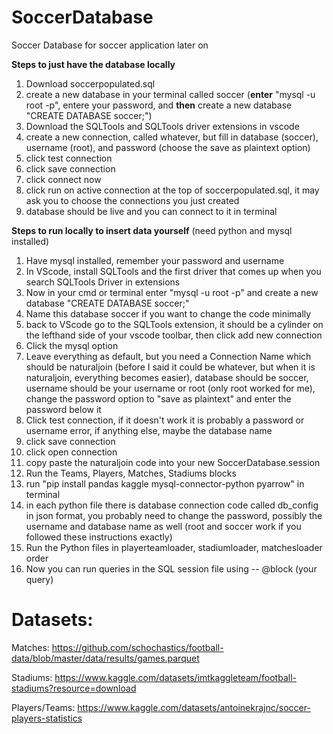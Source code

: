 # SoccerDatabase
Soccer Database for soccer application later on

**Steps to just have the database locally**
1. Download soccerpopulated.sql
2. create a new database in your terminal called soccer (**enter** "mysql -u root -p", entere your password, and **then** create a new database "CREATE DATABASE soccer;")
3. Download the SQLTools and SQLTools driver extensions in vscode
4. create a new connection, called whatever, but fill in database (soccer), username (root), and password (choose the save as plaintext option)
5. click test connection
6. click save connection
7. click connect now
8. click run on active connection at the top of soccerpopulated.sql, it may ask you to choose the connections you just created
9. database should be live and you can connect to it in terminal




**Steps to run locally to insert data yourself** (need python and mysql installed)
1. Have mysql installed, remember your password and username
2. In VScode, install SQLTools and the first driver that comes up when you search SQLTools Driver in extensions
3. Now in your cmd or terminal enter "mysql -u root -p" and create a new database "CREATE DATABASE soccer;" 
4. Name this database soccer if you want to change the code minimally
5. back to VScode go to the SQLTools extension, it should be a cylinder on the lefthand side of your vscode toolbar, then click add new connection
6. Click the mysql option
7. Leave everything as default, but you need a Connection Name which should be naturaljoin (before I said it could be whatever, but when it is naturaljoin, everything becomes easier), database should be soccer, username should be your username or root (only root worked for me), change the password option to "save as plaintext" and enter the password below it 
8. Click test connection, if it doesn't work it is probably a password or username error, if anything else, maybe the database name
9. click save connection
10. click open connection
11. copy paste the naturaljoin code into your new SoccerDatabase.session
12. Run the Teams, Players, Matches, Stadiums blocks
13. run "pip install pandas kaggle mysql-connector-python pyarrow" in terminal
14. in each python file there is database connection code called db_config in json format, you probably need to change the password, possibly the username and database name as well (root and soccer work if you followed these instructions exactly)
15. Run the Python files in playerteamloader, stadiumloader, matchesloader order
16. Now you can run queries in the SQL session file using -- @block (your query)

# Datasets: 

Matches: https://github.com/schochastics/football-data/blob/master/data/results/games.parquet

Stadiums: https://www.kaggle.com/datasets/imtkaggleteam/football-stadiums?resource=download

Players/Teams: https://www.kaggle.com/datasets/antoinekrajnc/soccer-players-statistics
